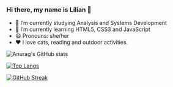 ### Hi there, my name is Lílian 👋

- 🔭 I’m currently studying Analysis and Systems Development
- 🌱 I’m currently learning HTML5, CSS3 and JavaScript
- 😄 Pronouns: she/her
- ❤️ I love cats, reading and outdoor activities.

![Anurag's GitHub stats](https://github-readme-stats.vercel.app/api?username=lilian-rangel&show_icons=true&theme=dracula)

[![Top Langs](https://github-readme-stats.vercel.app/api/top-langs/?username=lilian-rangel&layout=compact)](https://github.com/anuraghazra/github-readme-stats)

[![GitHub Streak](https://streak-stats.demolab.com?user=lilian-rangel&theme=dracula&locale=pt-br&date_format=j%20M%5B%20Y%5D)](https://git.io/streak-stats)

